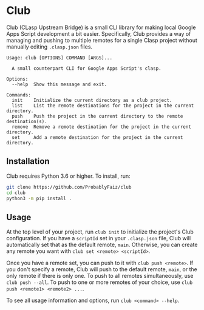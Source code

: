 # Club

Club (CLasp Upstream Bridge) is a small CLI library for making local Google Apps Script development
a bit easier. Specifically, Club provides a way of managing and pushing
to multiple remotes for a single Clasp project without manually editing
`.clasp.json` files.

```
Usage: club [OPTIONS] COMMAND [ARGS]...

  A small counterpart CLI for Google Apps Script's clasp.

Options:
  --help  Show this message and exit.

Commands:
  init    Initialize the current directory as a club project.
  list    List the remote destinations for the project in the current directory.
  push    Push the project in the current directory to the remote destination(s).
  remove  Remove a remote destination for the project in the current directory.
  set     Add a remote destination for the project in the current directory.
```

## Installation

Club requires Python 3.6 or higher. To install, run:

```bash
git clone https://github.com/ProbablyFaiz/club
cd club
python3 -m pip install .
```

## Usage

At the top level of your project, run `club init` to initialize the project's Club configuration.
If you have a `scriptId` set in your `.clasp.json` file, Club will automatically set that as the
default remote, `main`. Otherwise, you can create any remote you want with `club set <remote> <scriptId>`.

Once you have a remote set, you can push to it with `club push <remote>`. If you don't specify a remote,
Club will push to the default remote, `main`, or the only remote if there is only one. To push to all
remotes simultaneously, use `club push --all`. To push to one or more remotes of your choice, use
`club push <remote1> <remote2> ...`.

To see all usage information and options, run `club <command> --help`.
